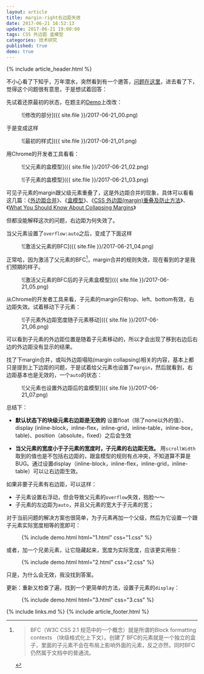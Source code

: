 ```yaml
---
layout: article
title: margin-right右边距失效
date: 2017-06-21 16:52:13
update: 2017-06-21 19:00:00	
tags: CSS 外边距 盒模型
categories: 技术研究
published: true
demo: true
---
```


{% include article_header.html %}

不小心看了下知乎，万年潜水，突然看到有一个邀答，[问题在这里](https://www.zhihu.com/question/61342225)，进去看了下，觉得这个问题很有意思，于是想试着回答：

先试着还原最初的状态，在题主的[Demo](https://weblzf.github.io/practice/test/index.html)上改改：

<figure>
![修改的部分]({{ site.file }}/2017-06-21_00.png)
</figure>

于是变成这样

<figure>
![最初的样式]({{ site.file }}/2017-06-21_01.png)
</figure>

用Chrome的开发者工具看看：

<figure>
![父元素的盒模型]({{ site.file }}/2017-06-21_02.png)

![子元素的盒模型]({{ site.file }}/2017-06-21_03.png)
</figure>

可见子元素的margin跟父级元素重叠了，这是外边距合并的现象，具体可以看看这几篇：《[外边距合并](https://developer.mozilla.org/zh-CN/docs/Web/CSS/CSS_Box_Model/Mastering_margin_collapsing)》、《[盒模型](http://www.ayqy.net/doc/css2-1/box.html#margin-properties)》、《[CSS 外边距(margin)重叠及防止方法](http://www.hujuntao.com/web/css/css-margin-overlap.html)》、《[What You Should Know About Collapsing Margins](https://css-tricks.com/what-you-should-know-about-collapsing-margins/)》

但都没能解释这次的问题，右边距为何失效了。

当父元素设置了`overflow:auto`之后，变成了下面这样

<figure>
![激活父元素的BFC]({{ site.file }}/2017-06-21_04.png)
</figure>

正常哈，因为激活了父元素的BFC[^1]，margin合并的规则失效，现在看到的才是我们预期的样子。

<figure>
![激活父元素的BFC后的子元素盒模型]({{ site.file }}/2017-06-21_05.png) 
</figure>

从Chrome的开发者工具来看，子元素的margin只有top、left、bottom有效，右边距失效。试着移动下子元素：

<figure>
![子元素外边距宽度随子元素移动]({{ site.file }}/2017-06-21_06.png)
</figure>

可以看到子元素的外边距位置是随着子元素移动的，所以才会出现了移到右边后右边的外边距没有显示的结果。

找了下margin合并，或叫外边距塌陷(margin collapsing)相关的内容，基本上都只是提到上下边距的问题，于是试着给父元素也设置了`margin`，然后就看到，右边距基本也是无效的，一个`auto`的状态：

<figure>
![父元素也设置外边距后的盒模型]({{ site.file }}/2017-06-21_07.png)
</figure>

总结下：
 * **默认状态下的块级元素右边距是无效的** 设置float（除了none以外的值）、display (inline-block，inline-flex，inline-grid，inline-table，inline-box，table)、position（absolute，fixed）之后会生效

 * **当父元素的宽度小于子元素的宽度时，子元素的右边距无效。** 用`scrollWidth`取到的值也是不包括右边距的，跟盒模型的规则有点冲突，不知道算不算是BUG。通过设置display（inline-block，inline-flex，inline-grid，inline-table）可以让右边距生效。


如果非要子元素有右边距，可以这样：

* 子元素设置右浮动，但会导致父元素的`overflow`失效，抱脸～～
* 子元素的左边距为`auto`，并且父元素的宽大于子元素的宽；

对于当前问题的解决方案也很简单，为子元素再加一个父级，然后为它设置一个跟子元素实际宽度相等的宽即可：

<figure>
{% include demo.html html="1.html" css="1.css" %}
</figure>

或者，加一个兄弟元素，让它隐藏起来，宽度为实际宽度，应该更实用些：

<figure>
{% include demo.html html="2.html" css="2.css" %}
</figure>

只是，为什么会无效，我没找到答案。

更新：重新又检查了遍，找到一个更简单的方法，设置子元素的`display`：

<figure>
{% include demo.html html="3.html" css="3.css" %}
</figure>

[^1]:	> BFC（W3C CSS 2.1 规范中的一个概念）就是所谓的Block formatting contexts （块级格式化上下文）。创建了 BFC的元素就是一个独立的盒子，里面的子元素不会在布局上影响外面的元素，反之亦然，同时BFC仍然属于文档中的普通流。

{% include links.md %}
{% include article_footer.html %}